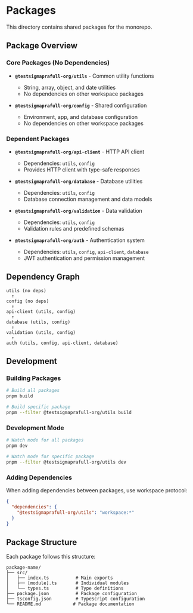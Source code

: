 <!-- DUMMY COMMENT: This is a copied packages directory for testing purposes -->

# Packages

This directory contains shared packages for the monorepo.

## Package Overview

### Core Packages (No Dependencies)

- **`@testsigmaprafull-org/utils`** - Common utility functions
  - String, array, object, and date utilities
  - No dependencies on other workspace packages

- **`@testsigmaprafull-org/config`** - Shared configuration
  - Environment, app, and database configuration
  - No dependencies on other workspace packages

### Dependent Packages

- **`@testsigmaprafull-org/api-client`** - HTTP API client
  - Dependencies: `utils`, `config`
  - Provides HTTP client with type-safe responses

- **`@testsigmaprafull-org/database`** - Database utilities
  - Dependencies: `utils`, `config`
  - Database connection management and data models

- **`@testsigmaprafull-org/validation`** - Data validation
  - Dependencies: `utils`, `config`
  - Validation rules and predefined schemas

- **`@testsigmaprafull-org/auth`** - Authentication system
  - Dependencies: `utils`, `config`, `api-client`, `database`
  - JWT authentication and permission management

## Dependency Graph

```
utils (no deps)
  ↑
config (no deps)
  ↑
api-client (utils, config)
  ↑
database (utils, config)
  ↑
validation (utils, config)
  ↑
auth (utils, config, api-client, database)
```

## Development

### Building Packages

```bash
# Build all packages
pnpm build

# Build specific package
pnpm --filter @testsigmaprafull-org/utils build
```

### Development Mode

```bash
# Watch mode for all packages
pnpm dev

# Watch mode for specific package
pnpm --filter @testsigmaprafull-org/utils dev
```

### Adding Dependencies

When adding dependencies between packages, use workspace protocol:

```json
{
  "dependencies": {
    "@testsigmaprafull-org/utils": "workspace:*"
  }
}
```

## Package Structure

Each package follows this structure:

```
package-name/
├── src/
│   ├── index.ts          # Main exports
│   ├── [module].ts       # Individual modules
│   └── types.ts          # Type definitions
├── package.json          # Package configuration
├── tsconfig.json         # TypeScript configuration
└── README.md            # Package documentation
``` 
